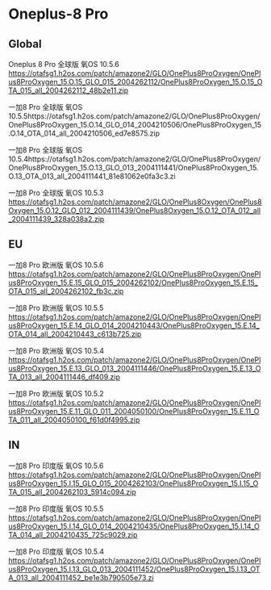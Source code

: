 # Oneplus-8 Pro

## Global

Oneplus 8 Pro 全球版 氧OS 10.5.6
https://otafsg1.h2os.com/patch/amazone2/GLO/OnePlus8ProOxygen/OnePlus8ProOxygen_15.O.15_GLO_015_2004262112/OnePlus8ProOxygen_15.O.15_OTA_015_all_2004262112_48b2e11.zip

一加8 Pro 全球版 氧OS 10.5.5https://otafsg1.h2os.com/patch/amazone2/GLO/OnePlus8ProOxygen/OnePlus8ProOxygen_15.O.14_GLO_014_2004210506/OnePlus8ProOxygen_15.O.14_OTA_014_all_2004210506_ed7e8575.zip

一加8 Pro 全球版 氧OS 10.5.4https://otafsg1.h2os.com/patch/amazone2/GLO/OnePlus8ProOxygen/OnePlus8ProOxygen_15.O.13_GLO_013_2004111441/OnePlus8ProOxygen_15.O.13_OTA_013_all_2004111441_81e81062e0fa3c3.zi

一加8 Pro 全球版 氧OS 10.5.3
https://otafsg1.h2os.com/patch/amazone2/GLO/OnePlus8Oxygen/OnePlus8Oxygen_15.O.12_GLO_012_2004111439/OnePlus8Oxygen_15.O.12_OTA_012_all_2004111439_328a038a2.zip

## EU
一加8 Pro 欧洲版 氧OS 10.5.6
https://otafsg1.h2os.com/patch/amazone2/GLO/OnePlus8ProOxygen/OnePlus8ProOxygen_15.E.15_GLO_015_2004262102/OnePlus8ProOxygen_15.E.15_OTA_015_all_2004262102_fb3c.zip

一加8 Pro 欧洲版 氧OS 10.5.5
https://otafsg1.h2os.com/patch/amazone2/GLO/OnePlus8ProOxygen/OnePlus8ProOxygen_15.E.14_GLO_014_2004210443/OnePlus8ProOxygen_15.E.14_OTA_014_all_2004210443_c613b725.zip

一加8 Pro 欧洲版 氧OS 10.5.4
https://otafsg1.h2os.com/patch/amazone2/GLO/OnePlus8ProOxygen/OnePlus8ProOxygen_15.E.13_GLO_013_2004111446/OnePlus8ProOxygen_15.E.13_OTA_013_all_2004111446_df409.zip

一加8 Pro 欧洲版 氧OS 10.5.2
https://otafsg1.h2os.com/patch/amazone2/GLO/OnePlus8ProOxygen/OnePlus8ProOxygen_15.E.11_GLO_011_2004050100/OnePlus8ProOxygen_15.E.11_OTA_011_all_2004050100_f61d0f4995.zip

## IN

一加8 Pro 印度版 氧OS 10.5.6
https://otafsg1.h2os.com/patch/amazone2/GLO/OnePlus8ProOxygen/OnePlus8ProOxygen_15.I.15_GLO_015_2004262103/OnePlus8ProOxygen_15.I.15_OTA_015_all_2004262103_5914c094.zip

一加8 Pro 印度版 氧OS 10.5.5
https://otafsg1.h2os.com/patch/amazone2/GLO/OnePlus8ProOxygen/OnePlus8ProOxygen_15.I.14_GLO_014_2004210435/OnePlus8ProOxygen_15.I.14_OTA_014_all_2004210435_725c9029.zip

一加8 Pro 印度版 氧OS 10.5.4
https://otafsg1.h2os.com/patch/amazone2/GLO/OnePlus8ProOxygen/OnePlus8ProOxygen_15.I.13_GLO_013_2004111452/OnePlus8ProOxygen_15.I.13_OTA_013_all_2004111452_be1e3b790505e73.zi